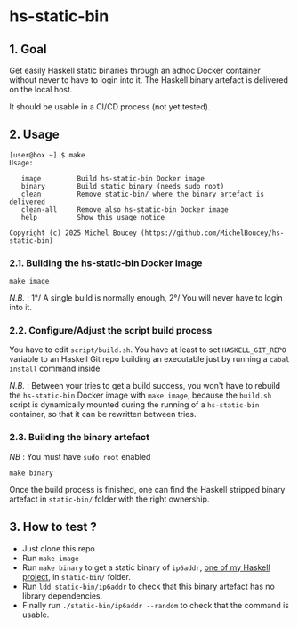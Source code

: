 # hs-static-bin

## 1. Goal

Get easily Haskell static binaries through an adhoc Docker container without never to have to login into it. The Haskell binary artefact is delivered on the local host.

It should be usable in a CI/CD process (not yet tested).

## 2. Usage

```
[user@box ~] $ make
Usage:

   image         Build hs-static-bin Docker image
   binary        Build static binary (needs sudo root)
   clean         Remove static-bin/ where the binary artefact is delivered
   clean-all     Remove also hs-static-bin Docker image
   help          Show this usage notice

Copyright (c) 2025 Michel Boucey (https://github.com/MichelBoucey/hs-static-bin)
```

### 2.1. Building the hs-static-bin Docker image

```
make image
```

_N.B._ : 1°/ A single build is normally enough, 2°/ You will never have to login into it.

### 2.2. Configure/Adjust the script build process

You have to edit `script/build.sh`. You have at least to set `HASKELL_GIT_REPO` variable to an Haskell Git repo building an executable just by running a `cabal install` command inside.

_N.B._ : Between your tries to get a build success, you won't have to rebuild the `hs-static-bin` Docker image with `make image`, because the `build.sh` script is dynamically mounted during the running of a `hs-static-bin` container, so that it can be rewritten between tries.

### 2.3. Building the binary artefact

_NB_ : You must have `sudo root` enabled

```
make binary
```

Once the build process is finished, one can find the Haskell stripped binary artefact in `static-bin/` folder with the right ownership.

## 3. How to test ?

- Just clone this repo
- Run `make image`
- Run `make binary` to get a static binary of `ip6addr`, [one of my Haskell project](https://github.com/MichelBoucey/ip6addr), in `static-bin/` folder.
- Run `ldd static-bin/ip6addr` to check that this binary artefact has no library dependencies.
- Finally run `./static-bin/ip6addr --random` to check that the command is usable.

